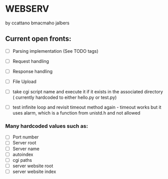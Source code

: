 # WEBSERV
 by ccattano bmacmaho jalbers

## Current open fronts:
- [ ] Parsing implementation (See TODO tags)
- [ ] Request handling

- [ ] Response handling

- [ ] File Upload 
- [ ] take cgi script name and execute it if it exists in the associated directory ( currently hardcoded to either hello.py or test.py)
- [ ] test infinite loop and revisit timeout method again 
        - timeout works but it uses alarm, which is a function from unistd.h and not allowed

### Many hardcoded values such as:
- [ ] Port number
- [ ] Server root
- [ ] Server name
- [ ] autoindex
- [ ] cgi paths
- [ ] server website root
- [ ] server website index
